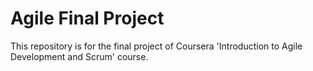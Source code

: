 # Agile Final Project
This repository is for the final project of Coursera 'Introduction to Agile Development and Scrum' course.
